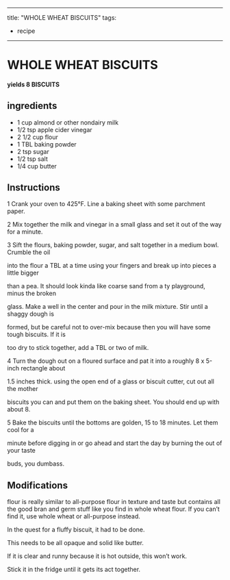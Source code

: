 
---
title: "WHOLE WHEAT BISCUITS"
tags:
  - recipe
---
# WHOLE WHEAT BISCUITS



#### yields  8 BISCUITS


## ingredients
* 1 cup almond or other nondairy milk 
* 1/2 tsp apple cider vinegar 
* 2 1/2 cup flour 
* 1 TBL baking powder 
* 2 tsp sugar 
* 1/2 tsp salt 
* 1/4 cup butter 



## Instructions
1 Crank your oven to 425°F. Line a baking sheet with some parchment paper.

2 Mix together the milk and vinegar in a small glass and set it out of the way for a minute.

3 Sift the flours, baking powder, sugar, and salt together in a medium bowl. Crumble the oil

into the flour a TBL at a time using your fingers and break up into pieces a little bigger

than a pea. It should look kinda like coarse sand from a   ty playground, minus the broken

glass. Make a well in the center and pour in the milk mixture. Stir until a shaggy dough is

formed, but be careful not to over-mix because then you will have some tough biscuits. If it is

too dry to stick together, add a TBL or two of milk.

4 Turn the dough out on a floured surface and pat it into a roughly 8 x 5-inch rectangle about

1.5 inches thick. using the open end of a glass or biscuit cutter, cut out all the mother

biscuits you can and put them on the baking sheet. You should end up with about 8.

5 Bake the biscuits until the bottoms are golden, 15 to 18 minutes. Let them cool for a

minute before digging in or go ahead and start the day by burning the   out of your taste

buds, you dumbass.



## Modifications

flour is really similar to all-purpose flour in texture and taste but contains all the good bran and germ stuff like you find in whole wheat flour. If you can’t find it, use whole wheat or all-purpose instead.

In the quest for a fluffy biscuit, it had to be done.

This needs to be all opaque and solid like butter. 

If it is clear and runny because it is hot outside, this won’t  work. 

Stick it in the fridge until it gets its act together.
